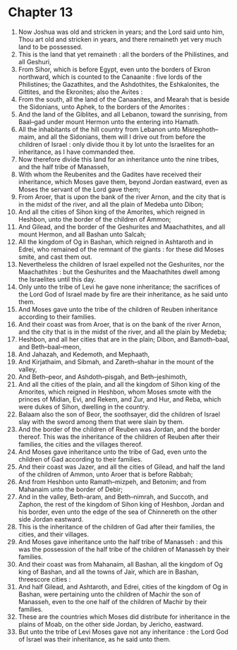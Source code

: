 # Chapter 13

1. Now Joshua was old and stricken in years; and the Lord said unto him, Thou art old and stricken in years, and there remaineth yet very much land to be possessed.
2. This is the land that yet remaineth : all the borders of the Philistines, and all Geshuri,
3. From Sihor, which is before Egypt, even unto the borders of Ekron northward, which is counted to the Canaanite : five lords of the Philistines; the Gazathites, and the Ashdothites, the Eshkalonites, the Gittites, and the Ekronites; also the Avites :
4. From the south, all the land of the Canaanites, and Mearah that is beside the Sidonians, unto Aphek, to the borders of the Amorites :
5. And the land of the Giblites, and all Lebanon, toward the sunrising, from Baal–gad under mount Hermon unto the entering into Hamath.
6. All the inhabitants of the hill country from Lebanon unto Misrephoth–maim, and all the Sidonians, them will I drive out from before the children of Israel : only divide thou it by lot unto the Israelites for an inheritance, as I have commanded thee.
7. Now therefore divide this land for an inheritance unto the nine tribes, and the half tribe of Manasseh,
8. With whom the Reubenites and the Gadites have received their inheritance, which Moses gave them, beyond Jordan eastward, even as Moses the servant of the Lord gave them;
9. From Aroer, that is upon the bank of the river Arnon, and the city that is in the midst of the river, and all the plain of Medeba unto Dibon;
10. And all the cities of Sihon king of the Amorites, which reigned in Heshbon, unto the border of the children of Ammon;
11. And Gilead, and the border of the Geshurites and Maachathites, and all mount Hermon, and all Bashan unto Salcah;
12. All the kingdom of Og in Bashan, which reigned in Ashtaroth and in Edrei, who remained of the remnant of the giants : for these did Moses smite, and cast them out.
13. Nevertheless the children of Israel expelled not the Geshurites, nor the Maachathites : but the Geshurites and the Maachathites dwell among the Israelites until this day.
14. Only unto the tribe of Levi he gave none inheritance; the sacrifices of the Lord God of Israel made by fire are their inheritance, as he said unto them.
15. And Moses gave unto the tribe of the children of Reuben inheritance according to their families.
16. And their coast was from Aroer, that is on the bank of the river Arnon, and the city that is in the midst of the river, and all the plain by Medeba;
17. Heshbon, and all her cities that are in the plain; Dibon, and Bamoth–baal, and Beth–baal–meon,
18. And Jahazah, and Kedemoth, and Mephaath,
19. And Kirjathaim, and Sibmah, and Zareth–shahar in the mount of the valley,
20. And Beth–peor, and Ashdoth–pisgah, and Beth–jeshimoth,
21. And all the cities of the plain, and all the kingdom of Sihon king of the Amorites, which reigned in Heshbon, whom Moses smote with the princes of Midian, Evi, and Rekem, and Zur, and Hur, and Reba, which were dukes of Sihon, dwelling in the country.
22. Balaam also the son of Beor, the soothsayer, did the children of Israel slay with the sword among them that were slain by them.
23. And the border of the children of Reuben was Jordan, and the border thereof. This was the inheritance of the children of Reuben after their families, the cities and the villages thereof.
24. And Moses gave inheritance unto the tribe of Gad, even unto the children of Gad according to their families.
25. And their coast was Jazer, and all the cities of Gilead, and half the land of the children of Ammon, unto Aroer that is before Rabbah;
26. And from Heshbon unto Ramath–mizpeh, and Betonim; and from Mahanaim unto the border of Debir;
27. And in the valley, Beth–aram, and Beth–nimrah, and Succoth, and Zaphon, the rest of the kingdom of Sihon king of Heshbon, Jordan and his border, even unto the edge of the sea of Chinnereth on the other side Jordan eastward.
28. This is the inheritance of the children of Gad after their families, the cities, and their villages.
29. And Moses gave inheritance unto the half tribe of Manasseh : and this was the possession of the half tribe of the children of Manasseh by their families.
30. And their coast was from Mahanaim, all Bashan, all the kingdom of Og king of Bashan, and all the towns of Jair, which are in Bashan, threescore cities :
31. And half Gilead, and Ashtaroth, and Edrei, cities of the kingdom of Og in Bashan, were pertaining unto the children of Machir the son of Manasseh, even to the one half of the children of Machir by their families.
32. These are the countries which Moses did distribute for inheritance in the plains of Moab, on the other side Jordan, by Jericho, eastward.
33. But unto the tribe of Levi Moses gave not any inheritance : the Lord God of Israel was their inheritance, as he said unto them.

